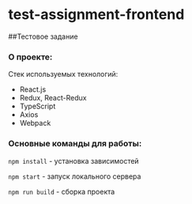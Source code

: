 # test-assignment-frontend

##Тестовое задание

### О проекте:

Стек используемых технологий:
* React.js
* Redux, React-Redux
* TypeScript
* Axios
* Webpack

### Основные команды для работы:

`npm install` - установка зависимостей

`npm start` - запуск локального сервера

`npm run build` - сборка проекта
